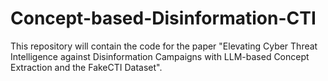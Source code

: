 # Concept-based-Disinformation-CTI

This repository will contain the code for the paper "Elevating Cyber Threat Intelligence against Disinformation Campaigns with LLM-based Concept Extraction and the FakeCTI Dataset".
